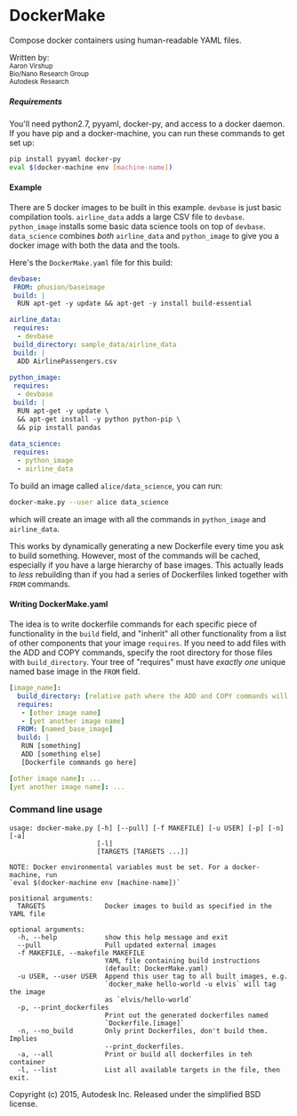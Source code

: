 # DockerMake
Compose docker containers using human-readable YAML files.

Written by:<br>
<small>Aaron Virshup<br>
Bio/Nano Research Group<br>
Autodesk Research</small>

##### Requirements
You'll need python2.7, pyyaml, docker-py, and access to a docker daemon. If you have pip and a docker-machine, you can run these commands to get set up:
```bash
pip install pyyaml docker-py
eval $(docker-machine env [machine-name])
```

#### Example
There are 5 docker images to be built in this example. `devbase` is just basic compilation tools. `airline_data` adds a large CSV file to `devbase`. `python_image` installs some basic data science tools on top of `devbase`. `data_science` combines *both* `airline_data` and `python_image` to give you a docker image with both the data and the tools.

Here's the `DockerMake.yaml` file for this build:
```yaml
devbase:
 FROM: phusion/baseimage
 build: |
  RUN apt-get -y update && apt-get -y install build-essential

airline_data:
 requires:
  - devbase
 build_directory: sample_data/airline_data
 build: |
  ADD AirlinePassengers.csv
  
python_image:
 requires:
  - devbase
 build: |
  RUN apt-get -y update \
  && apt-get install -y python python-pip \
  && pip install pandas
  
data_science:
 requires:
  - python_image
  - airline_data
```

To build an image called `alice/data_science`, you can run:
```bash
docker-make.py --user alice data_science
```
which will create an image with all the commands in `python_image` and `airline_data`.

This works by dynamically generating a new Dockerfile every time you ask to build something. However, most of the commands will be cached, especially if you have a large hierarchy of base images. This actually leads to _less_ rebuilding than if you had a series of Dockerfiles linked together with `FROM` commands.

#### Writing DockerMake.yaml
The idea is to write dockerfile commands for each specific piece of functionality in the `build` field, and "inherit" all other functionality from a list of other components that your image `requires`. If you need to add files with the ADD and COPY commands,  specify the root directory for those files with `build_directory`. Your tree of "requires" must have _exactly one_ unique named base image in the `FROM` field.
```yaml
[image_name]:
  build_directory: [relative path where the ADD and COPY commands will look for files]
  requires:
   - [other image name]
   - [yet another image name]
  FROM: [named_base_image]
  build: |
   RUN [something]
   ADD [something else]
   [Dockerfile commands go here]

[other image name]: ...
[yet another image name]: ...
```


### Command line usage 
```
usage: docker-make.py [-h] [--pull] [-f MAKEFILE] [-u USER] [-p] [-n] [-a]
                      [-l]
                      [TARGETS [TARGETS ...]]

NOTE: Docker environmental variables must be set. For a docker-machine, run
`eval $(docker-machine env [machine-name])`

positional arguments:
  TARGETS               Docker images to build as specified in the YAML file

optional arguments:
  -h, --help            show this help message and exit
  --pull                Pull updated external images
  -f MAKEFILE, --makefile MAKEFILE
                        YAML file containing build instructions
                        (default: DockerMake.yaml)
  -u USER, --user USER  Append this user tag to all built images, e.g.
                        `docker_make hello-world -u elvis` will tag the image
                        as `elvis/hello-world`
  -p, --print_dockerfiles
                        Print out the generated dockerfiles named
                        `Dockerfile.[image]`
  -n, --no_build        Only print Dockerfiles, don't build them. Implies
                        --print_dockerfiles.
  -a, --all             Print or build all dockerfiles in teh container
  -l, --list            List all available targets in the file, then exit.
```



Copyright (c) 2015, Autodesk Inc. Released under the simplified BSD license.
